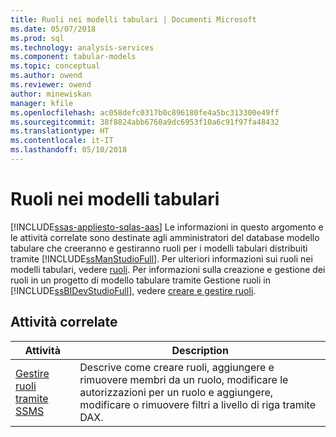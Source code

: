 ```yaml
---
title: Ruoli nei modelli tabulari | Documenti Microsoft
ms.date: 05/07/2018
ms.prod: sql
ms.technology: analysis-services
ms.component: tabular-models
ms.topic: conceptual
ms.author: owend
ms.reviewer: owend
author: minewiskan
manager: kfile
ms.openlocfilehash: ac058defc0317b0c896180fe4a5bc313300e49ff
ms.sourcegitcommit: 38f8824abb6760a9dc6953f10a6c91f97fa48432
ms.translationtype: HT
ms.contentlocale: it-IT
ms.lasthandoff: 05/10/2018
---
```

# <a name="tabular-model-roles"></a>Ruoli nei modelli tabulari 
[!INCLUDE[ssas-appliesto-sqlas-aas](../../includes/ssas-appliesto-sqlas-aas.md)]
  Le informazioni in questo argomento e le attività correlate sono destinate agli amministratori del database modello tabulare che creeranno e gestiranno ruoli per i modelli tabulari distribuiti tramite [!INCLUDE[ssManStudioFull](../../includes/ssmanstudiofull-md.md)]. Per ulteriori informazioni sui ruoli nei modelli tabulari, vedere [ruoli](../../analysis-services/tabular-models/roles-ssas-tabular.md). Per informazioni sulla creazione e gestione dei ruoli in un progetto di modello tabulare tramite Gestione ruoli in [!INCLUDE[ssBIDevStudioFull](../../includes/ssbidevstudiofull-md.md)], vedere [creare e gestire ruoli](../../analysis-services/tabular-models/create-and-manage-roles-ssas-tabular.md).  
  
## <a name="related-tasks"></a>Attività correlate  
  
|Attività|Description|  
|----------|-----------------|  
|[Gestire ruoli tramite SSMS](../../analysis-services/tabular-models/manage-roles-by-using-ssms-ssas-tabular.md)|Descrive come creare ruoli, aggiungere e rimuovere membri da un ruolo, modificare le autorizzazioni per un ruolo e aggiungere, modificare o rimuovere filtri a livello di riga tramite DAX.|  
  
  
